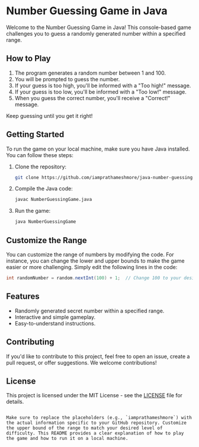 # Number Guessing Game in Java

Welcome to the Number Guessing Game in Java! This console-based game challenges you to guess a randomly generated number within a specified range.

## How to Play

1. The program generates a random number between 1 and 100.
2. You will be prompted to guess the number.
3. If your guess is too high, you'll be informed with a "Too high!" message.
4. If your guess is too low, you'll be informed with a "Too low!" message.
5. When you guess the correct number, you'll receive a "Correct!" message.

Keep guessing until you get it right!

## Getting Started

To run the game on your local machine, make sure you have Java installed. You can follow these steps:

1. Clone the repository:

   ```bash
   git clone https://github.com/iamprathameshmore/java-number-guessing-game.git
   ```

2. Compile the Java code:

   ```bash
   javac NumberGuessingGame.java
   ```

3. Run the game:

   ```bash
   java NumberGuessingGame
   ```

## Customize the Range

You can customize the range of numbers by modifying the code. For instance, you can change the lower and upper bounds to make the game easier or more challenging. Simply edit the following lines in the code:

```java
int randomNumber = random.nextInt(100) + 1;  // Change 100 to your desired upper bound
```

## Features

- Randomly generated secret number within a specified range.
- Interactive and simple gameplay.
- Easy-to-understand instructions.

## Contributing

If you'd like to contribute to this project, feel free to open an issue, create a pull request, or offer suggestions. We welcome contributions!

## License

This project is licensed under the MIT License - see the [LICENSE](LICENSE) file for details.
```

Make sure to replace the placeholders (e.g., `iamprathameshmore`) with the actual information specific to your GitHub repository. Customize the upper bound of the range to match your desired level of difficulty. This README provides a clear explanation of how to play the game and how to run it on a local machine.

```
